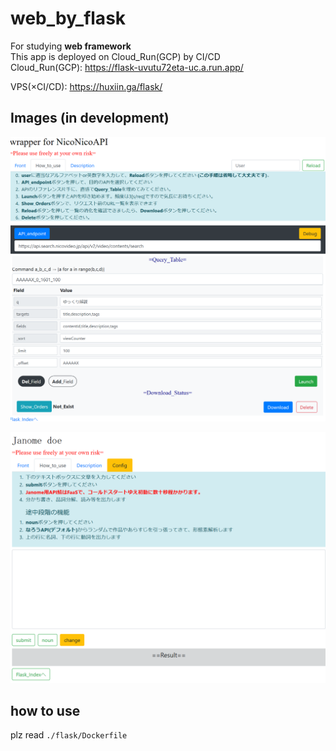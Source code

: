 # web_by_flask
For studying **web framework** <br>
This app is deployed on Cloud_Run(GCP) by CI/CD <br>
Cloud_Run(GCP): https://flask-uvutu72eta-uc.a.run.app/

VPS(×CI/CD): https://huxiin.ga/flask/
## Images (in development)

![3](https://github.com/jSm449g4d/web_by_flask/blob/master/assets/nicoapi.png)

![4](https://github.com/jSm449g4d/web_by_flask/blob/master/assets/janomedoe.png)
 
## how to use
plz read `./flask/Dockerfile`
